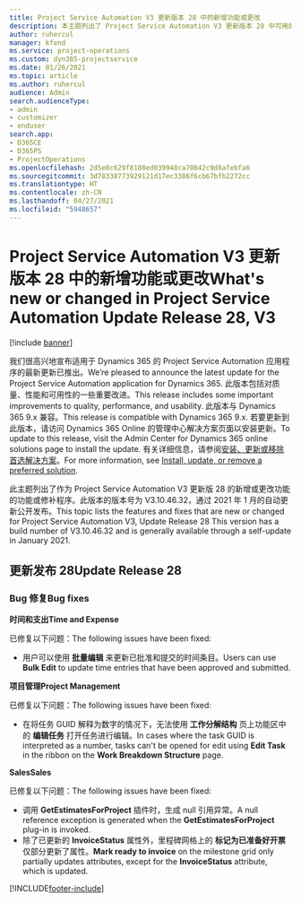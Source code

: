 ```yaml
---
title: Project Service Automation V3 更新版本 28 中的新增功能或更改
description: 本主题列出了 Project Service Automation V3 更新版本 28 中可用的功能和修复。
author: ruhercul
manager: kfend
ms.service: project-operations
ms.custom: dyn365-projectservice
ms.date: 01/26/2021
ms.topic: article
ms.author: ruhercul
audience: Admin
search.audienceType:
- admin
- customizer
- enduser
search.app:
- D365CE
- D365PS
- ProjectOperations
ms.openlocfilehash: 2d5e8c629f8108ed039948ca70842c9d8afebfa6
ms.sourcegitcommit: 3d78338773929121d17ec3386f6cb67bfb2272cc
ms.translationtype: HT
ms.contentlocale: zh-CN
ms.lasthandoff: 04/27/2021
ms.locfileid: "5948657"
---
```

# <a name="whats-new-or-changed-in-project-service-automation-update-release-28-v3"></a><span data-ttu-id="1002a-103">Project Service Automation V3 更新版本 28 中的新增功能或更改</span><span class="sxs-lookup"><span data-stu-id="1002a-103">What's new or changed in Project Service Automation Update Release 28, V3</span></span>

[!include [banner](../includes/psa-now-project-operations.md)]

<span data-ttu-id="1002a-104">我们很高兴地宣布适用于 Dynamics 365 的 Project Service Automation 应用程序的最新更新已推出。</span><span class="sxs-lookup"><span data-stu-id="1002a-104">We’re pleased to announce the latest update for the Project Service Automation application for Dynamics 365.</span></span> <span data-ttu-id="1002a-105">此版本包括对质量、性能和可用性的一些重要改进。</span><span class="sxs-lookup"><span data-stu-id="1002a-105">This release includes some important improvements to quality, performance, and usability.</span></span> <span data-ttu-id="1002a-106">此版本与 Dynamics 365 9.x 兼容。</span><span class="sxs-lookup"><span data-stu-id="1002a-106">This release is compatible with Dynamics 365 9.x.</span></span> <span data-ttu-id="1002a-107">若要更新到此版本，请访问 Dynamics 365 Online 的管理中心解决方案页面以安装更新。</span><span class="sxs-lookup"><span data-stu-id="1002a-107">To update to this release, visit the Admin Center for Dynamics 365 online solutions page to install the update.</span></span> <span data-ttu-id="1002a-108">有关详细信息，请参阅[安装、更新或移除首选解决方案](/power-platform/admin/install-remove-preferred-solution)。</span><span class="sxs-lookup"><span data-stu-id="1002a-108">For more information, see [Install, update, or remove a preferred solution](/power-platform/admin/install-remove-preferred-solution).</span></span>

<span data-ttu-id="1002a-109">此主题列出了作为 Project Service Automation V3 更新版 28 的新增或更改功能的功能或修补程序。此版本的版本号为 V3.10.46.32，通过 2021 年 1 月的自动更新公开发布。</span><span class="sxs-lookup"><span data-stu-id="1002a-109">This topic lists the features and fixes that are new or changed for Project Service Automation V3, Update Release 28 This version has a build number of V3.10.46.32 and is generally available through a self-update in January 2021.</span></span>

## <a name="update-release-28"></a><span data-ttu-id="1002a-110">更新发布 28</span><span class="sxs-lookup"><span data-stu-id="1002a-110">Update Release 28</span></span>

### <a name="bug-fixes"></a><span data-ttu-id="1002a-111">Bug 修复</span><span class="sxs-lookup"><span data-stu-id="1002a-111">Bug fixes</span></span>

<span data-ttu-id="1002a-112">**时间和支出**</span><span class="sxs-lookup"><span data-stu-id="1002a-112">**Time and Expense**</span></span>

<span data-ttu-id="1002a-113">已修复以下问题：</span><span class="sxs-lookup"><span data-stu-id="1002a-113">The following issues have been fixed:</span></span>

- <span data-ttu-id="1002a-114">用户可以使用 **批量编辑** 来更新已批准和提交的时间条目。</span><span class="sxs-lookup"><span data-stu-id="1002a-114">Users can use **Bulk Edit** to update time entries that have been approved and submitted.</span></span>

<span data-ttu-id="1002a-115">**项目管理**</span><span class="sxs-lookup"><span data-stu-id="1002a-115">**Project Management**</span></span>

<span data-ttu-id="1002a-116">已修复以下问题：</span><span class="sxs-lookup"><span data-stu-id="1002a-116">The following issues have been fixed:</span></span>

- <span data-ttu-id="1002a-117">在将任务 GUID 解释为数字的情况下，无法使用 **工作分解结构** 页上功能区中的 **编辑任务** 打开任务进行编辑。</span><span class="sxs-lookup"><span data-stu-id="1002a-117">In cases where the task GUID is interpreted as a number, tasks can't be opened for edit using **Edit Task** in the ribbon on the **Work Breakdown Structure** page.</span></span>

<span data-ttu-id="1002a-118">**Sales**</span><span class="sxs-lookup"><span data-stu-id="1002a-118">**Sales**</span></span>

<span data-ttu-id="1002a-119">已修复以下问题：</span><span class="sxs-lookup"><span data-stu-id="1002a-119">The following issues have been fixed:</span></span>

- <span data-ttu-id="1002a-120">调用 **GetEstimatesForProject** 插件时，生成 null 引用异常。</span><span class="sxs-lookup"><span data-stu-id="1002a-120">A null reference exception is generated when the **GetEstimatesForProject** plug-in is invoked.</span></span>
- <span data-ttu-id="1002a-121">除了已更新的 **InvoiceStatus** 属性外，里程碑网格上的 **标记为已准备好开票** 仅部分更新了属性。</span><span class="sxs-lookup"><span data-stu-id="1002a-121">**Mark ready to invoice** on the milestone grid only partially updates attributes, except for the **InvoiceStatus** attribute, which is updated.</span></span>



[!INCLUDE[footer-include](../includes/footer-banner.md)]